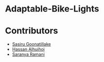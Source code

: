 # Adaptable-Bike-Lights

Contributors
============
* [Sasiru Goonatillake](https://eng-git.canterbury.ac.nz/sgo74)
* [Hassan Alhujhoj](https://github.com/hassan-alhujhoj)
* [Saranya Ramani](https://eng-git.canterbury.ac.nz/sra205)
